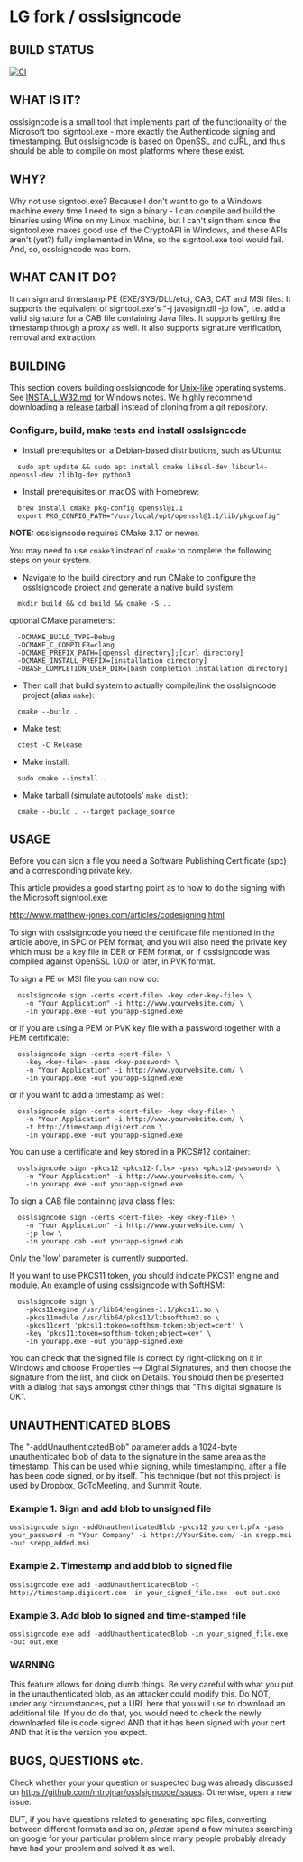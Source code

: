 LG fork / osslsigncode
============

## BUILD STATUS

[![CI](https://github.com/mtrojnar/osslsigncode/actions/workflows/ci.yml/badge.svg)](https://github.com/mtrojnar/osslsigncode/actions/workflows/ci.yml)

## WHAT IS IT?

osslsigncode is a small tool that implements part of the functionality
of the Microsoft tool signtool.exe - more exactly the Authenticode
signing and timestamping. But osslsigncode is based on OpenSSL and cURL,
and thus should be able to compile on most platforms where these exist.

## WHY?

Why not use signtool.exe? Because I don't want to go to a Windows
machine every time I need to sign a binary - I can compile and build
the binaries using Wine on my Linux machine, but I can't sign them
since the signtool.exe makes good use of the CryptoAPI in Windows, and
these APIs aren't (yet?) fully implemented in Wine, so the signtool.exe
tool  would fail. And, so, osslsigncode was born.

## WHAT CAN IT DO?

It can sign and timestamp PE (EXE/SYS/DLL/etc), CAB, CAT and MSI files.
It supports the equivalent of signtool.exe's "-j javasign.dll -jp low",
i.e. add a valid signature for a CAB file containing Java files.
It supports getting the timestamp through a proxy as well. It also
supports signature verification, removal and extraction.

## BUILDING

This section covers building osslsigncode for [Unix-like](https://en.wikipedia.org/wiki/Unix-like) operating systems.
See [INSTALL.W32.md](https://github.com/mtrojnar/osslsigncode/blob/master/INSTALL.W32.md) for Windows notes.
We highly recommend downloading a [release tarball](https://github.com/mtrojnar/osslsigncode/releases) instead of cloning from a git repository.

### Configure, build, make tests and install osslsigncode

* Install prerequisites on a Debian-based distributions, such as Ubuntu:
```
  sudo apt update && sudo apt install cmake libssl-dev libcurl4-openssl-dev zlib1g-dev python3
```
* Install prerequisites on macOS with Homebrew:
```
  brew install cmake pkg-config openssl@1.1
  export PKG_CONFIG_PATH="/usr/local/opt/openssl@1.1/lib/pkgconfig"
```
**NOTE:** osslsigncode requires CMake 3.17 or newer.

You may need to use `cmake3` instead of `cmake` to complete the following steps on your system.
* Navigate to the build directory and run CMake to configure the osslsigncode project
  and generate a native build system:
```
  mkdir build && cd build && cmake -S ..
```
  optional CMake parameters:
```
  -DCMAKE_BUILD_TYPE=Debug
  -DCMAKE_C_COMPILER=clang
  -DCMAKE_PREFIX_PATH=[openssl directory];[curl directory]
  -DCMAKE_INSTALL_PREFIX=[installation directory]
  -DBASH_COMPLETION_USER_DIR=[bash completion installation directory]

```
* Then call that build system to actually compile/link the osslsigncode project (alias `make`):
```
  cmake --build .
```
* Make test:
```
  ctest -C Release
```
* Make install:
```
  sudo cmake --install .
```
* Make tarball (simulate autotools' `make dist`):
```
  cmake --build . --target package_source
```

## USAGE

Before you can sign a file you need a Software Publishing
Certificate (spc) and a corresponding private key.

This article provides a good starting point as to how
to do the signing with the Microsoft signtool.exe:

  http://www.matthew-jones.com/articles/codesigning.html

To sign with osslsigncode you need the certificate file mentioned in the
article above, in SPC or PEM format, and you will also need the private
key which must be a key file in DER or PEM format, or if osslsigncode was
compiled against OpenSSL 1.0.0 or later, in PVK format.

To sign a PE or MSI file you can now do:
```
  osslsigncode sign -certs <cert-file> -key <der-key-file> \
    -n "Your Application" -i http://www.yourwebsite.com/ \
    -in yourapp.exe -out yourapp-signed.exe
```
or if you are using a PEM or PVK key file with a password together
with a PEM certificate:
```
  osslsigncode sign -certs <cert-file> \
    -key <key-file> -pass <key-password> \
    -n "Your Application" -i http://www.yourwebsite.com/ \
    -in yourapp.exe -out yourapp-signed.exe
```
or if you want to add a timestamp as well:
```
  osslsigncode sign -certs <cert-file> -key <key-file> \
    -n "Your Application" -i http://www.yourwebsite.com/ \
    -t http://timestamp.digicert.com \
    -in yourapp.exe -out yourapp-signed.exe
```
You can use a certificate and key stored in a PKCS#12 container:
```
  osslsigncode sign -pkcs12 <pkcs12-file> -pass <pkcs12-password> \
    -n "Your Application" -i http://www.yourwebsite.com/ \
    -in yourapp.exe -out yourapp-signed.exe
```
To sign a CAB file containing java class files:
```
  osslsigncode sign -certs <cert-file> -key <key-file> \
    -n "Your Application" -i http://www.yourwebsite.com/ \
    -jp low \
    -in yourapp.cab -out yourapp-signed.cab
```
Only the 'low' parameter is currently supported.

If you want to use PKCS11 token, you should indicate PKCS11 engine and module.
An example of using osslsigncode with SoftHSM:
```
  osslsigncode sign \
    -pkcs11engine /usr/lib64/engines-1.1/pkcs11.so \
    -pkcs11module /usr/lib64/pkcs11/libsofthsm2.so \
    -pkcs11cert 'pkcs11:token=softhsm-token;object=cert' \
    -key 'pkcs11:token=softhsm-token;object=key' \
    -in yourapp.exe -out yourapp-signed.exe
```

You can check that the signed file is correct by right-clicking
on it in Windows and choose Properties --> Digital Signatures,
and then choose the signature from the list, and click on
Details. You should then be presented with a dialog that says
amongst other things that "This digital signature is OK".

## UNAUTHENTICATED BLOBS

The "-addUnauthenticatedBlob" parameter adds a 1024-byte unauthenticated blob
of data to the signature in the same area as the timestamp.  This can be used
while signing, while timestamping, after a file has been code signed, or by
itself.  This technique (but not this project) is used by Dropbox, GoToMeeting,
and Summit Route.

### Example 1. Sign and add blob to unsigned file

```shell
osslsigncode sign -addUnauthenticatedBlob -pkcs12 yourcert.pfx -pass your_password -n "Your Company" -i https://YourSite.com/ -in srepp.msi -out srepp_added.msi
```

### Example 2. Timestamp and add blob to signed file

```shell
osslsigncode.exe add -addUnauthenticatedBlob -t http://timestamp.digicert.com -in your_signed_file.exe -out out.exe
```

### Example 3. Add blob to signed and time-stamped file

```shell
osslsigncode.exe add -addUnauthenticatedBlob -in your_signed_file.exe -out out.exe
```

### WARNING

This feature allows for doing dumb things.  Be very careful with what you put
in the unauthenticated blob, as an attacker could modify this.  Do NOT, under
any circumstances, put a URL here that you will use to download an additional
file.  If you do do that, you would need to check the newly downloaded file is
code signed AND that it has been signed with your cert AND that it is the
version you expect.

## BUGS, QUESTIONS etc.

Check whether your your question or suspected bug was already
discussed on https://github.com/mtrojnar/osslsigncode/issues.
Otherwise, open a new issue.

BUT, if you have questions related to generating spc files,
converting between different formats and so on, *please*
spend a few minutes searching on google for your particular
problem since many people probably already have had your
problem and solved it as well.
